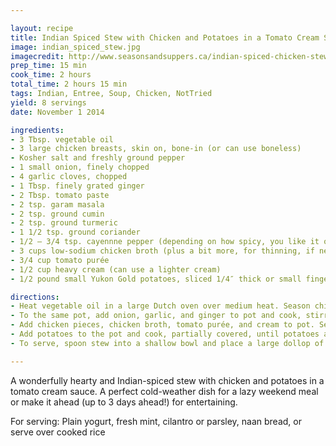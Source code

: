 ```yaml
---

layout: recipe
title: Indian Spiced Stew with Chicken and Potatoes in a Tomato Cream Sauce
image: indian_spiced_stew.jpg
imagecredit: http://www.seasonsandsuppers.ca/indian-spiced-chicken-stew
prep_time: 15 min
cook_time: 2 hours
total_time: 2 hours 15 min
tags: Indian, Entree, Soup, Chicken, NotTried
yield: 8 servings
date: November 1 2014

ingredients:
- 3 Tbsp. vegetable oil
- 3 large chicken breasts, skin on, bone-in (or can use boneless)
- Kosher salt and freshly ground pepper
- 1 small onion, finely chopped
- 4 garlic cloves, chopped
- 1 Tbsp. finely grated ginger
- 2 Tbsp. tomato paste
- 2 tsp. garam masala
- 2 tsp. ground cumin
- 2 tsp. ground turmeric
- 1 1/2 tsp. ground coriander
- 1/2 – 3/4 tsp. cayennne pepper (depending on how spicy, you like it or you can omit)3/4 teaspoon ground cardamom 
- 3 cups low-sodium chicken broth (plus a bit more, for thinning, if necessary)
- 3/4 cup tomato purée
- 1/2 cup heavy cream (can use a lighter cream)
- 1/2 pound small Yukon Gold potatoes, sliced 1/4″ thick or small fingerlings, sliced in half lengthwise

directions:
- Heat vegetable oil in a large Dutch oven over medium heat. Season chicken with salt and pepper and place skin side down in to the pan. Cook until golden brown without turning, about 8–10 minutes. Transfer chicken to a plate.
- To the same pot, add onion, garlic, and ginger to pot and cook, stirring occasionally, until onion is very soft and golden brown, about 8–10 minutes. Add tomato paste, garam masala, cumin, turmeric, coriander, cayenne and cook, stirring often, until tomato paste is beginning to darken, about 4 minutes.
- Add chicken pieces, chicken broth, tomato purée, and cream to pot. Season with salt and pepper and bring to a boil. Reduce heat and simmer, partially covered, until chicken is almost falling off the bone and liquid is slightly thickened, about 1 1/2 hours. If using bone-in chicken, remove chicken to a plate and carefully remove chicken from the bone and discard skin and bones. Cut or pull chicken into bite-sized pieces. Return chicken pieces to the pot.
- Add potatoes to the pot and cook, partially covered, until potatoes are fork-tender and sauce is thickened, 30-45 minutes. -Check and stir every so often to ensure the sauce hasn’t thickened to much and potatoes aren’t sticking to the bottom of the pot. If sauce is too thick, thin with a bit more chicken stock. 
- To serve, spoon stew into a shallow bowl and place a large dollop of yogurt on one side. Sprinkle with some fresh chopped mint, cilantro or parsley and serve with naan bread on the side. Alternately, spoon stew over some warm basmati rice.

---
```

A wonderfully hearty and Indian-spiced stew with chicken and potatoes in a tomato cream sauce. A perfect cold-weather dish for a lazy weekend meal or make it ahead (up to 3 days ahead!) for entertaining.

For serving: Plain yogurt, fresh mint, cilantro or parsley, naan bread, or serve over cooked rice
